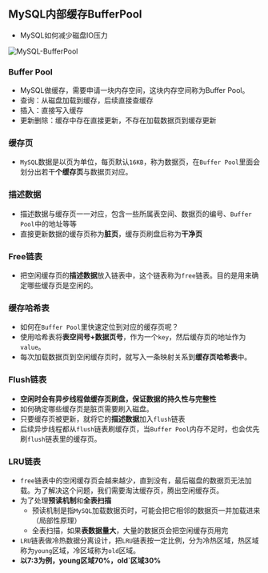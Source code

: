 ## MySQL内部缓存BufferPool

* MySQL如何减少磁盘IO压力

![MySQL-BufferPool](https://cdn.jsdelivr.net/gh/ClareTung/ImageHostingService/img/MySQL-BufferPool.jpg)

### Buffer Pool

* MySQL做缓存，需要申请一块内存空间，这块内存空间称为Buffer Pool。
* 查询：从磁盘加载到缓存，后续直接查缓存
* 插入：直接写入缓存
* 更新删除：缓存中存在直接更新，不存在加载数据页到缓存更新

### 缓存页

* `MySQL`数据是以页为单位，每页默认`16KB`，称为数据页，在`Buffer Pool`里面会划分出若干**个缓存页**与数据页对应。

### 描述数据

* 描述数据与缓存页一一对应，包含一些所属表空间、数据页的编号、`Buffer Pool`中的地址等等
* 直接更新数据的缓存页称为**脏页**，缓存页刷盘后称为**干净页**

### Free链表

* 把空闲缓存页的**描述数据**放入链表中，这个链表称为`free`链表。目的是用来确定哪些缓存页是空闲的。

### 缓存哈希表

* 如何在`Buffer Pool`里快速定位到对应的缓存页呢？
* 使用哈希表将**表空间号+数据页号**，作为一个`key`，然后缓存页的地址作为`value`。
* 每次加载数据页到空闲缓存页时，就写入一条映射关系到**缓存页哈希表**中。

### Flush链表

* **空闲时会有异步线程做缓存页刷盘，保证数据的持久性与完整性**
* 如何确定哪些缓存页是脏页需要刷入磁盘。
* 只要缓存页被更新，就将它的**描述数据**加入`flush`链表
* 后续异步线程都从`flush`链表刷缓存页，当`Buffer Pool`内存不足时，也会优先刷`flush`链表里的缓存页。

### LRU链表

* `free`链表中的空闲缓存页会越来越少，直到没有，最后磁盘的数据页无法加载。为了解决这个问题，我们需要淘汰缓存页，腾出空闲缓存页。
* 为了处理**预读机制**和**全表扫描**
  * 预读机制是指`MySQL`加载数据页时，可能会把它相邻的数据页一并加载进来（局部性原理）
  * 全表扫描，如果**表数据量大**，大量的数据页会把空闲缓存页用完
* `LRU`链表做冷热数据分离设计，把`LRU`链表按一定比例，分为冷热区域，热区域称为`young`区域，冷区域称为`old`区域。
* **以7:3为例，young区域70%，old`区域30%**



